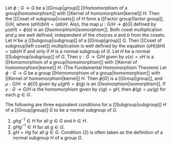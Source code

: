 Let $\phi : G \to G$ be a [[Group|group]] [[Homomorphism of a group|homomorphism]] with [[Kernel of homomorphism|kernel]] $H$. Then the [[Coset of subgroup|cosets]] of $H$ form a [[Factor group|factor group]], $G/H$, where $(aH)(bH) = (ab)H$. Also, the map $\mu : G/H\to\phi[G]$ defined by $\mu(aH) = \phi(a)$ is an [[Isomorphism|isomorphism]]. Both coset multiplication and $\mu$ are well defined, independent of the choices $a$ and $b$ from the cosets.
Let $H$ be a [[Subgroup|subgroup]] of a [[Group|group]] $G$. Then [[Coset of subgroup|left coset]] multiplication is well defined by the equation $(aH)(bH) = (ab)H$ if and only if $H$ is a normal subgroup of $G$.
Let $H$ be a normal [[Subgroup|subgroup]] of $G$. Then $\gamma : G \to G/H$ given by $\gamma(x) = xH$ is a [[Homomorphism of a group|homomorphism]] with [[Kernel of homomorphism|kernel]] $H$.
(The Fundamental Homomorphism Theorem) Let $\phi : G \to G$ be a group [[Homomorphism of a group|homomorphism]] with [[Kernel of homomorphism|kernel]] $H$. Then $\phi[G]$ is a [[Group|group]], and $\mu : G/H \to \phi[G]$ given by $\mu(gH) = \phi(g)$ is an [[Isomorphism|isomorphism]]. If $\gamma : G \to G/H$ is the homomorphism given by $\gamma(g) = gH$, then $\phi(g) = \mu \gamma(g)$ for each $g \in G$.

The following are three equivalent conditions for a [[Subgroup|subgroup]] $H$ of a [[Group|group]] $G$ to be a normal subgroup of $G$. 
1. $ghg^{−1} \in H$ for all $g \in G$ and $h \in H$. 
2. $gHg^{−1} \in H$ for all $g ∈ G$. 
3. $gH= Hg$ for all $g \in G$. 
Condition (2) is often taken as the definition of a normal subgroup $H$ of a group $G$.
